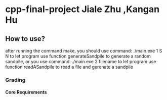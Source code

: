 # cpp-final-project Jiale Zhu ,Kangan Hu
## How to use?
after running the command make, you should use command:
./main.exe 1 S N 
to let program use function generateSandpile to generate a random sandpile, or you use command:
./main.exe 2 filename
to let program use function readASandpile to read a file and gerenate a sandpile

### Grading

#### Core Requirements

